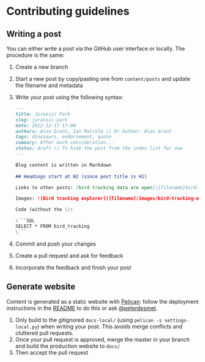 # Contributing guidelines

## Writing a post

You can either write a post via the GitHub user interface or locally. The procedure is the same:

1. Create a new branch
2. Start a new post by copy/pasting one from `content/posts` and update the filename and metadata
3. Write your post using the following syntax:

    ```Markdown
    ---
    title: Jurassic Park
    slug: jurassic-park
    date: 2012-12-17 17:00
    authors: Alan Grant, Ian Malcolm // Or Author: Alan Grant
    tags: dinosaurs, endorsement, quote
    summary: After much consideration...
    status: draft // To hide the post from the index list for now
    ---

    Blog content is written in Markdown
      
    ## Headings start at H2 (since post title is H1)

    Links to other posts: [bird tracking data are open]({filename}bird-tracking-data-published.md)

    Images: ![Bird tracking explorer]({filename}/images/bird-tracking-explorer.png)

    Code (without the \):

    \```SQL
    SELECT * FROM bird_tracking
    \```
    ```

4. Commit and push your changes
5. Create a pull request and ask for feedback
6. Incorporate the feedback and finish your post

## Generate website

Content is generated as a static website with [Pelican](http://docs.getpelican.com): follow the deployment instructions in the [README](README.md) to do this or ask [@peterdesmet](https://github.com/peterdesmet).

1. Only build to the gitignored `docs-local/` (using `pelican -s settings-local.py`) when writing your post. This avoids merge conflicts and cluttered pull requests.
2. Once your pull request is approved, merge the master in your branch and build the production website to `docs/`
3. Then accept the pull request
